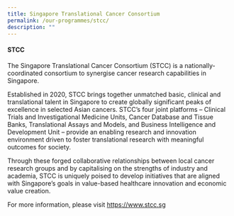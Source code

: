 ```yaml
---
title: Singapore Translational Cancer Consortium
permalink: /our-programmes/stcc/
description: ""
---
```

#### STCC

The Singapore Translational Cancer Consortium (STCC) is a nationally-coordinated consortium to synergise cancer research capabilities in Singapore.

Established in 2020, STCC brings together unmatched basic, clinical and translational talent in Singapore to create globally significant peaks of excellence in selected Asian cancers. STCC’s four joint platforms – Clinical Trials and Investigational Medicine Units, Cancer Database and Tissue Banks, Translational Assays and Models, and Business Intelligence and Development Unit – provide an enabling research and innovation environment driven to foster translational research with meaningful outcomes for society.

Through these forged collaborative relationships between local cancer research groups and by capitalising on the strengths of industry and academia, STCC is uniquely poised to develop initiatives that are aligned with Singapore’s goals in value-based healthcare innovation and economic value creation.

For more information, please visit https://www.stcc.sg